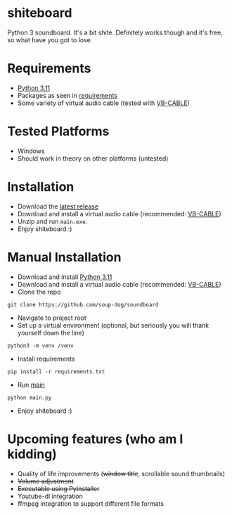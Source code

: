 # shiteboard
Python 3 soundboard. It's a bit shite. Definitely works though and it's free, so what have you got to lose.

# Requirements
- [Python 3.11](https://www.python.org/downloads/)
- Packages as seen in [requirements](requirements.txt)
- Some variety of virtual audio cable (tested with [VB-CABLE](https://vb-audio.com/Cable/))

# Tested Platforms
- Windows
- Should work in theory on other platforms (untested)

# Installation
- Download the [latest release](https://github.com/soup-dog/soundboard/releases)
- Download and install a virtual audio cable (recommended: [VB-CABLE](https://vb-audio.com/Cable/))
- Unzip and run `main.exe`.
- Enjoy shiteboard :)

# Manual Installation
- Download and install [Python 3.11](https://www.python.org/downloads/)
- Download and install a virtual audio cable (recommended: [VB-CABLE](https://vb-audio.com/Cable/))
- Clone the repo
```commandline
git clone https://github.com/soup-dog/soundboard
```
- Navigate to project root
- Set up a virtual environment (optional, but seriously you will thank yourself down the line)
```commandline
python3 -m venv /venv
```
- Install requirements
```commandline
pip install -r requirements.txt
```
- Run [main](main.py)
```commandline
python main.py
```
- Enjoy shiteboard :)

# Upcoming features (who am I kidding)
- Quality of life improvements (~~window title~~, scrollable sound thumbnails)
- ~~Volume adjustment~~
- ~~Executable using PyInstaller~~
- Youtube-dl integration
- ffmpeg integration to support different file formats
